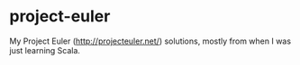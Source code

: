 project-euler
=============

My Project Euler (http://projecteuler.net/) solutions, mostly from when I was just learning Scala.
